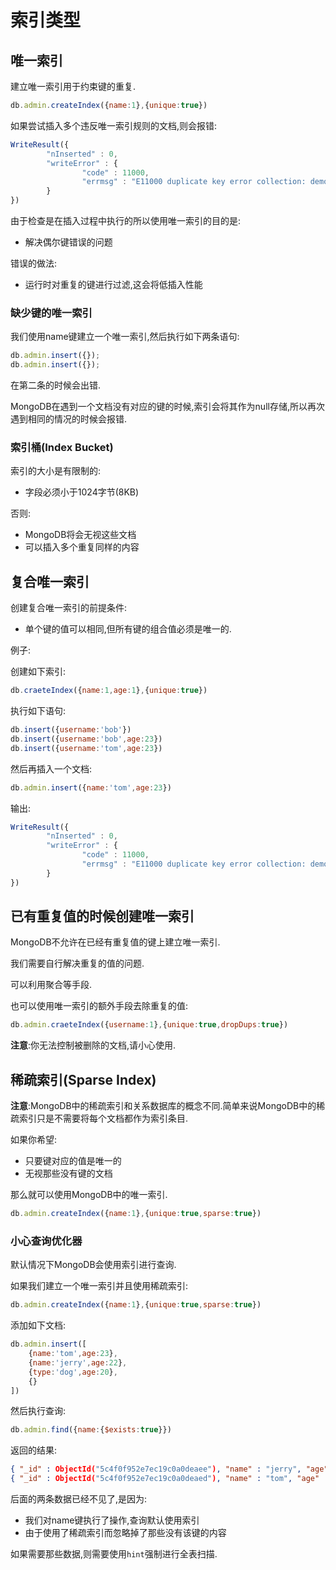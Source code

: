 # 索引类型

## 唯一索引

建立唯一索引用于约束键的重复.

```javascript
db.admin.createIndex({name:1},{unique:true})
```

如果尝试插入多个违反唯一索引规则的文档,则会报错:

```javascript
WriteResult({
        "nInserted" : 0,
        "writeError" : {
                "code" : 11000,
                "errmsg" : "E11000 duplicate key error collection: demo.admin index: name_1 dup key: { : \"admin\" }"
        }
})
```

由于检查是在插入过程中执行的所以使用唯一索引的目的是:

- 解决偶尔键错误的问题

错误的做法:

- 运行时对重复的键进行过滤,这会将低插入性能

### 缺少键的唯一索引

我们使用name键建立一个唯一索引,然后执行如下两条语句:

```javascript
db.admin.insert({});
db.admin.insert({});
```

在第二条的时候会出错.

MongoDB在遇到一个文档没有对应的键的时候,索引会将其作为null存储,所以再次遇到相同的情况的时候会报错.

### 索引桶(Index Bucket)

索引的大小是有限制的:

- 字段必须小于1024字节(8KB)

否则:

- MongoDB将会无视这些文档
- 可以插入多个重复同样的内容

## 复合唯一索引

创建复合唯一索引的前提条件:

- 单个键的值可以相同,但所有键的组合值必须是唯一的.

例子:

创建如下索引:

```javascript
db.craeteIndex({name:1,age:1},{unique:true})
```

执行如下语句:

```javascript
db.insert({username:'bob'})
db.insert({username:'bob',age:23})
db.insert({username:'tom',age:23})
```

然后再插入一个文档:

```javascript
db.admin.insert({name:'tom',age:23})
```

输出:

```javascript
WriteResult({
        "nInserted" : 0,
        "writeError" : {
                "code" : 11000,
                "errmsg" : "E11000 duplicate key error collection: demo.admin index: name_1_age_1 dup key: { : \"tom\", : 23.0 }"
        }
})
```

## 已有重复值的时候创建唯一索引

MongoDB不允许在已经有重复值的键上建立唯一索引.

我们需要自行解决重复的值的问题.

可以利用聚合等手段.

也可以使用唯一索引的额外手段去除重复的值:

```javascript
db.admin.craeteIndex({username:1},{unique:true,dropDups:true})
```

**注意**:你无法控制被删除的文档,请小心使用.

## 稀疏索引(Sparse Index)

**注意**:MongoDB中的稀疏索引和关系数据库的概念不同.简单来说MongoDB中的稀疏索引只是不需要将每个文档都作为索引条目.

如果你希望:

- 只要键对应的值是唯一的
- 无视那些没有键的文档

那么就可以使用MongoDB中的唯一索引.

```javascript
db.admin.createIndex({name:1},{unique:true,sparse:true})
```

### 小心查询优化器

默认情况下MongoDB会使用索引进行查询.

如果我们建立一个唯一索引并且使用稀疏索引:

```javascript
db.admin.createIndex({name:1},{unique:true,sparse:true})
```

添加如下文档:

```javascript
db.admin.insert([
    {name:'tom',age:23},
    {name:'jerry',age:22},
    {type:'dog',age:20},
    {}
])
```

然后执行查询:

```javascript
db.admin.find({name:{$exists:true}})
```

返回的结果:

```json
{ "_id" : ObjectId("5c4f0f952e7ec19c0a0deaee"), "name" : "jerry", "age" : 22 }
{ "_id" : ObjectId("5c4f0f952e7ec19c0a0deaed"), "name" : "tom", "age" : 23 }
```

后面的两条数据已经不见了,是因为:

- 我们对name键执行了操作,查询默认使用索引
- 由于使用了稀疏索引而忽略掉了那些没有该键的内容

如果需要那些数据,则需要使用`hint`强制进行全表扫描.